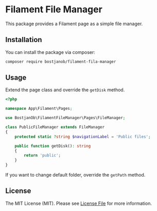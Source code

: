 # Filament File Manager

This package provides a Filament page as a simple file manager.

## Installation

You can install the package via composer:

```bash
composer require bostjanob/filament-fila-manager
```

## Usage

Extend the page class and override the `getDisk` method.

```php
<?php

namespace App\Filament\Pages;

use BostjanOb\FilamentFileManager\Pages\FileManager;

class PublicFileManager extends FileManager
{
    protected static ?string $navigationLabel = 'Public files';

    public function getDisk(): string
    {
        return 'public';
    }
}
```

If you want to change default folder, override the `getPath` method.

## License

The MIT License (MIT). Please see [License File](LICENSE.md) for more information.